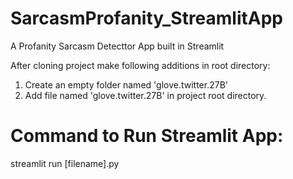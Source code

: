# SarcasmProfanity_StreamlitApp
A Profanity Sarcasm Detecttor App built in Streamlit

After cloning project make following additions in root directory:

1) Create an empty folder named 'glove.twitter.27B'
2) Add file named 'glove.twitter.27B' in project root directory.

# Command to Run Streamlit App:
streamlit run [filename].py
